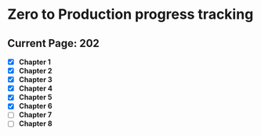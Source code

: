 # Zero to Production progress tracking

## Current Page: 202

- [x] **Chapter 1**
- [x] **Chapter 2**
- [x] **Chapter 3**
- [x] **Chapter 4**
- [x] **Chapter 5**
- [x] **Chapter 6**
- [ ] **Chapter 7**
- [ ] **Chapter 8**
